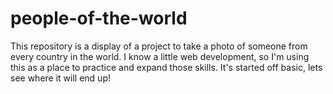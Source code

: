 # people-of-the-world
This repository is a display of a project to take a photo of someone from every country in the world. I know a little web development, so I'm using this as a place to practice and expand those skills. It's started off basic, lets see where it will end up!
